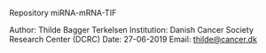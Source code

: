 Repository miRNA-mRNA-TIF

Author: Thilde Bagger Terkelsen
Institution: Danish Cancer Society Research Center (DCRC)
Date: 27-06-2019
Email: thilde@cancer.dk
